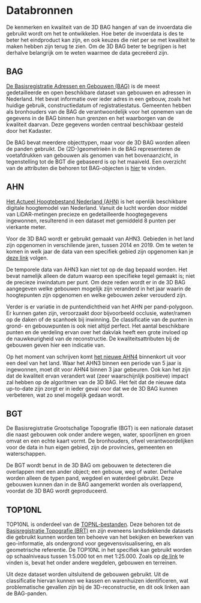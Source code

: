 # Databronnen

De kenmerken en kwaliteit van de 3D BAG hangen af van de invoerdata die gebruikt wordt om het te ontwikkelen. Hoe beter de invoerdata is des te beter het eindproduct kan zijn, en ook keuzes die niet per se met kwaliteit te maken hebben zijn terug te zien. Om de 3D BAG beter te begrijpen is het derhalve belangrijk om te weten waarmee de data gecreëerd zijn.

## BAG

<a href=https://www.kadaster.nl/zakelijk/registraties/basisregistraties/bag>De Basisregistratie Adressen en Gebouwen (BAG)</a> is de meest gedetailleerde en open beschikbare dataset van gebouwen en adressen in Nederland. Het bevat informatie over ieder adres in een gebouw, zoals het huidige gebruik, constructiedatum of registratiestatus. Gemeenten hebben als bronhouders van de BAG de verantwoordelijk voor het opnemen van de gegevens in de BAG binnen hun grenzen en het waarborgen van de kwaliteit daarvan. Deze gegevens worden centraal beschikbaar gesteld door het Kadaster.

De BAG bevat meerdere objecttypen, maar voor de 3D BAG worden alleen de panden gebruikt. De (2D-)geometrieën in de BAG representeren de voetafdrukken van gebouwen als genomen van het bovenaanzicht, in tegenstelling tot de BGT die gebaseerd is op het maaiveld. Een overzicht van de attributen die behoren tot BAG-objecten is <a href=https://imbag.github.io/praktijkhandleiding/attributen>hier</a> te vinden.

## AHN

<a href=https://www.ahn.nl/>Het Actueel Hoogtebestand Nederland (AHN)</a> is het openlijk beschikbare digitale hoogtemodel van Nederland. Vanuit de lucht worden door middel van LiDAR-metingen precieze en gedetailleerde hoogtegegevens ingewonnen, resulterend in een dataset met gemiddeld 8 punten per vierkante meter.

Voor de 3D BAG wordt er gebruikt gemaakt van AHN3. Gebieden in het land zijn opgenomen in verschilende jaren, tussen 2014 en 2019. Om te weten te komen in welk jaar de data van een specifiek gebied zijn opgenomen kan je <a href=https://www.ahn.nl/historie>deze link</a> volgen.

De temporele data van AHN3 kan niet tot op de dag bepaald worden. Het bevat namelijk alleen de datum waarop een specifieke tegel gemaakt is; niet de precieze inwindatum per punt. Om deze reden wordt er in de 3D BAG aangegeven welke gebouwen mogelijk zijn veranderd in het jaar waarin de hoogtepunten zijn opgenomen en welke gebouwen zeker verouderd zijn.

Verder is er variatie in de puntendichtheid van het AHN per pand-polygoon. Er kunnen gaten zijn, veroorzaakt door bijvoorbeeld occlusie, water/ramen op de daken of de scanhoek bij inwinning. De classificatie van de punten in grond- en gebouwpunten is ook niet altijd perfect. Het aantal beschikbare punten en de verdeling ervan over het dakvlak heeft een grote invloed op de nauwkeurigheid van de reconstructie. De kwaliteitsattributen bij de gebouwen geven hier een indicatie van.

Op het moment van schrijven komt <a href=https://www.ahn.nl/ahn-4>het nieuwe AHN4</a> binnenkort uit voor een deel van het land. Waar het AHN3 binnen een periode van 5 jaar is ingewonnen, moet dit voor AHN4 binnen 3 jaar gebeuren. Ook kan het zijn dat de kwaliteit ervan verandert wat (zeer waarschijnlijk positieve) impact zal hebben op de algoritmen van de 3D BAG. Het feit dat de nieuwe data up-to-date zijn zorgt er in ieder geval voor dat we de 3D BAG kunnen verbeteren, wat zo snel mogelijk gedaan wordt.

## BGT

De Basisregistratie Grootschalige Topografie (BGT) is een nationale dataset die naast gebouwen ook onder andere wegen, water, spoorlijnen en groen omvat en een echte kaart vormt. De bronhouders, ofwel verantwoordelijken voor de data in hun eigen gebied, zijn de provincies, gemeenten en waterschappen.

De BGT wordt benut in de 3D BAG om gebouwen te detecteren die overlappen met een ander object; een gebouw, weg of water. Derhalve worden alleen de typen pand, wegdeel en waterdeel gebruikt. Deze gebouwen kunnen dan in de BAG aangemerkt worden als overlappend, voordat de 3D BAG wordt geproduceerd.

## TOP10NL

TOP10NL is onderdeel van de <a href=https://www.kadaster.nl/zakelijk/producten/geo-informatie/topnl>TOPNL-bestanden</a>. Deze behoren tot de <a href=https://www.kadaster.nl/zakelijk/registraties/basisregistraties/brt>Basisregistratie Topografie (BRT)</a> en zijn eveneens landsdekkende datasets die gebruikt kunnen worden ten behoeve van het bekijken en bewerken van geo-informatie, als ondergrond voor gegevensvisualisering, en als geometrische referentie. De TOP10NL in het specifiek kan gebruikt worden op schaalniveaus tussen 1:5.000 tot en met 1:25.000. Zoals op <a href=https://www.kadaster.nl/zakelijk/producten/geo-informatie/topnl>de link</a> te vinden is, bevat het onder andere wegdelen, gebouwen en terreinen.

Uit deze dataset worden uitsluitend de gebouwen gebruikt. Uit de classificatie hiervan kunnen we kassen en warenhuizen identificeren, wat problematische gevallen zijn bij de 3D-reconstructie, en dit ook linken aan de BAG-panden. 